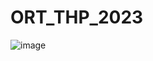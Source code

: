 # ORT_THP_2023

![image](https://github.com/Pabloot2023/ORT_THP_2023_Java/assets/142069541/dc30af10-f86e-4318-9d2f-c2280a10a406)
